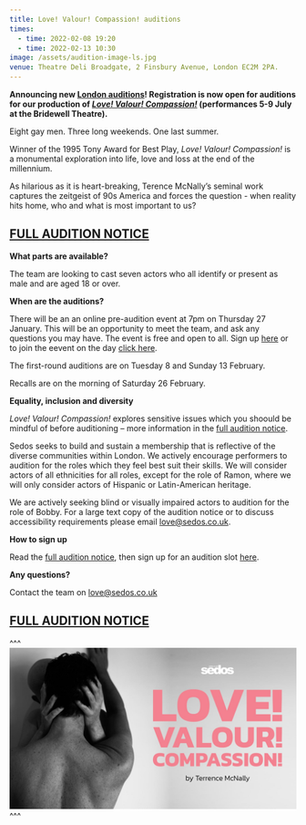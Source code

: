 ```yaml
---
title: Love! Valour! Compassion! auditions
times:
  - time: 2022-02-08 19:20
  - time: 2022-02-13 10:30
image: /assets/audition-image-ls.jpg
venue: Theatre Deli Broadgate, 2 Finsbury Avenue, London EC2M 2PA.
---
```

**Announcing new [London auditions](https://sedos.co.uk/get-involved)! Registration is now open for auditions for our production of *[Love! Valour! Compassion!](https://sedos.co.uk/shows/2021-love-valour-compassion)* (performances 5-9 July at the Bridewell Theatre).**

Eight gay men.
Three long weekends.
One last summer.

Winner of the 1995 Tony Award for Best Play, *Love! Valour! Compassion!* is a monumental exploration into life, love and loss at the end of the millennium.

As hilarious as it is heart-breaking, Terence McNally’s seminal work captures the zeitgeist of 90s America and forces the question - when reality hits home, who and what is most important to us?

## **[FULL AUDITION NOTICE](https://drive.google.com/file/d/1SwfAR58kquVFSB8r38rwjsRiDazGfWlD/view)**

**What parts are available?**

The team are looking to cast seven actors who all identify or present as male and are aged 18 or over.

**When are the auditions?**

There will be an an online pre-audition event at 7pm on Thursday 27 January. This will be an opportunity to meet the team, and ask any questions you may have. The event is free and open to all. Sign up [here](https://membership.sedos.co.uk/signup/95) or to join the eevent on the day [click here](https://meet.google.com/jhw-aopo-wbk?pli=1).

The first-round auditions are on Tuesday 8 and Sunday 13 February.

Recalls are on the morning of Saturday 26 February.

**Equality, inclusion and diversity**

*Love! Valour! Compassion!* explores sensitive issues which you shoould be mindful of before auditioning – more information in the [full audition notice](https://drive.google.com/file/d/1SwfAR58kquVFSB8r38rwjsRiDazGfWlD/view).

Sedos seeks to build and sustain a membership that is reflective of the diverse communities within London. We actively encourage performers to audition for the roles which they feel best suit their skills. We will consider actors of all ethnicities for all roles, except for the role of Ramon, where we will only consider actors of Hispanic or Latin-American heritage.

We are actively seeking blind or visually impaired actors to audition for the role of Bobby. For a large text copy of the
audition notice or to discuss accessibility requirements please email love@sedos.co.uk.

**How to sign up**

Read the [full audition notice](https://drive.google.com/file/d/1SwfAR58kquVFSB8r38rwjsRiDazGfWlD/view), then sign up for an audition slot [here](https://membership.sedos.co.uk/signup/96).

**Any questions?**

Contact the team on [love@sedos.co.uk](mailto:love@sedos.co.uk)

## **[FULL AUDITION NOTICE](https://drive.google.com/file/d/1SwfAR58kquVFSB8r38rwjsRiDazGfWlD/view)**

^^^
![](/assets/audition-image-ls.jpg)
^^^
